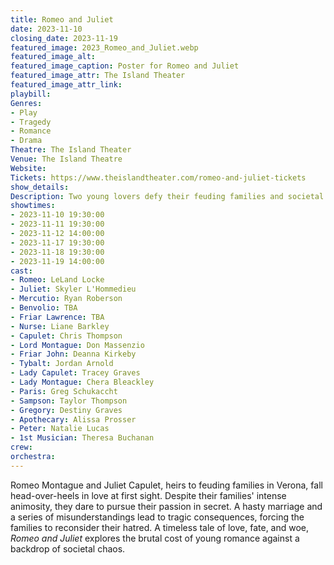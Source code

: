 ```yaml
---
title: Romeo and Juliet
date: 2023-11-10
closing_date: 2023-11-19
featured_image: 2023_Romeo_and_Juliet.webp
featured_image_alt: 
featured_image_caption: Poster for Romeo and Juliet
featured_image_attr: The Island Theater
featured_image_attr_link: 
playbill:
Genres:
- Play
- Tragedy
- Romance
- Drama
Theatre: The Island Theater
Venue: The Island Theatre
Website: 
Tickets: https://www.theislandtheater.com/romeo-and-juliet-tickets
show_details: 
Description: Two young lovers defy their feuding families and societal norms in the ultimate story of forbidden love.
showtimes:
- 2023-11-10 19:30:00
- 2023-11-11 19:30:00
- 2023-11-12 14:00:00
- 2023-11-17 19:30:00
- 2023-11-18 19:30:00
- 2023-11-19 14:00:00
cast:
- Romeo: LeLand Locke
- Juliet: Skyler L'Hommedieu
- Mercutio: Ryan Roberson
- Benvolio: TBA
- Friar Lawrence: TBA
- Nurse: Liane Barkley
- Capulet: Chris Thompson
- Lord Montague: Don Massenzio
- Friar John: Deanna Kirkeby
- Tybalt: Jordan Arnold
- Lady Capulet: Tracey Graves
- Lady Montague: Chera Bleackley
- Paris: Greg Schukaccht
- Sampson: Taylor Thompson
- Gregory: Destiny Graves
- Apothecary: Alissa Prosser
- Peter: Natalie Lucas
- 1st Musician: Theresa Buchanan
crew:
orchestra:
---
```

Romeo Montague and Juliet Capulet, heirs to feuding families in Verona, fall head-over-heels in love at first sight. Despite their families' intense animosity, they dare to pursue their passion in secret. A hasty marriage and a series of misunderstandings lead to tragic consequences, forcing the families to reconsider their hatred. A timeless tale of love, fate, and woe, *Romeo and Juliet* explores the brutal cost of young romance against a backdrop of societal chaos.